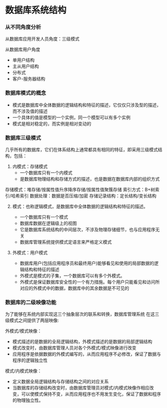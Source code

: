 # 数据库系统结构

### 从不同角度分析
从数据库应用开发人员角度：三级模式

从数据库用户角度
* 单用户结构
* 主从用户结构
* 分布式
* 客户-服务器结构

### 数据库模式的概念
* 模式是数据库中全体数据的逻辑结构和特征的描述，它仅仅只涉及型的描述，而不涉及值的描述
* 一个具体的值是模型的一个实例，同一个模型可以有多个实例
* 模式是相对稳定的，而实例是相对变动的

### 数据库三级模式
几乎所有的数据库，它们在体系结构上通常都具有相同的特征，即采用三级模式结构，包括：
1. 内模式：存储模式
    * 一个数据库只有一个内模式
    * 是数据库物理结构和存储方式的描述，也是数据在数据库内部的组织方式   

存储模式：堆存储/按属性值升序降序存储/按属性值聚簇存储
索引方式：B+树索引/哈希索引
数据处理：数据是否压缩/加密
存储记录结构：定长结构/变长结构

2. 模式：也称逻辑模式，是数据库中全体数据的逻辑结构和特征的描述。
    * 一个数据库只有一个模式
    * 数据库数据在逻辑级上的视图
    * 它是数据库系统结构的中间层次，不涉及物理存储细节，也与应用程序无关
    * 数据库管理系统提供模式定语言来严格定义模式

3. 外模式：用户模式
    * 数据库用户(包括应用程序员和最终用户)能够看见和使用的局部数据的逻辑结构和特征的描述
    * 外模式是模式的子集，一个数据库可以有多个外模式。
    * 外模式是保证数据库安全性的一个有力措施。每个用户只能看见和访问所对应的外模式中的数据，数据库中的其余数据是不可见的


### 数据库的二级映像功能
为了能够在系统内部实现这三个抽象层次的联系和转换，数据库管理系统 在这三级模式之间提供了两层映像: 

外模式/模式映像：
* 模式描述的是数据的全局逻辑结构，外模式描述的是数据的局部逻辑结构
* 模式改变时，由数据库管理人员对各个外模式/模式映像进行改变
* 应用程序是依据数据的外模式编写的，从而应用程序不必修改，保证了数据与程序的逻辑独立性

模式/内模式映像：
* 定义数据全局逻辑结构与存储结构之间的对应关系
* 当数据库的存储结构改变时，由数据库管理员对模式/内模式映像作相应改变，可以使模式保持不变，从而应用程序也不用发生变化，保证了数据和程序的物理独立性。





